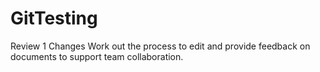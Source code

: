# GitTesting

Review 1 Changes 
Work out the process to edit and provide feedback on documents to support team collaboration.
